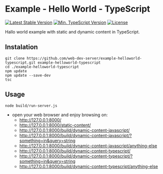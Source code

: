 # Example - Hello World - TypeScript

[![Latest Stable Version](https://img.shields.io/badge/Stable-v3.0.0-brightgreen.svg?style=plastic)](https://github.com/web-dev-server/example-helloworld-typescript/releases)
[![Min. TypeScript Version](https://img.shields.io/badge/TypeScript-v3.7-brightgreen.svg?style=plastic)](https://www.typescriptlang.org/docs/handbook/release-notes/typescript-3-7.html)
[![License](https://img.shields.io/badge/Licence-BSD-brightgreen.svg?style=plastic)](https://github.com/web-dev-server/example-helloworld-typescript/blob/master/LICENCE.md)

Hallo world example with static and dynamic content in TypeScript.

## Instalation
```shell
git clone https://github.com/web-dev-server/example-helloworld-typescript.git example-helloworld-typescript
cd ./example-helloworld-typescript
npm update
npm update --save-dev
tsc
```

## Usage
```shell
node build/run-server.js
```
- open your web browser and enjoy browsing on:
	- http://127.0.0.1:8000/
	- http://127.0.0.1:8000/static-content/
	- http://127.0.0.1:8000/build/dynamic-content-javascript/
	- http://127.0.0.1:8000/build/dynamic-content-javascript/?something=in&query=string
	- http://127.0.0.1:8000/build/dynamic-content-javascript/anything-else
	- http://127.0.0.1:8000/build/dynamic-content-typescript/
	- http://127.0.0.1:8000/build/dynamic-content-typescript/?something=in&query=string
	- http://127.0.0.1:8000/build/dynamic-content-typescript/anything-else
